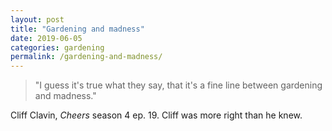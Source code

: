 ```yaml
---
layout: post
title: "Gardening and madness"
date: 2019-06-05
categories: gardening
permalink: /gardening-and-madness/
---
```


> "I guess it's true what they say, that it's a fine line between gardening and madness."

Cliff Clavin, *Cheers* season 4 ep. 19. Cliff was more right than he knew.